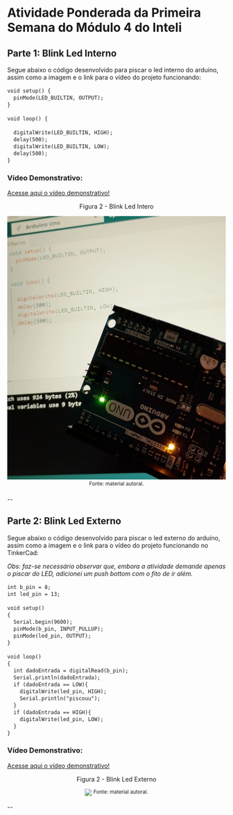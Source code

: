 # Atividade Ponderada da Primeira Semana do Módulo 4 do Inteli

## Parte 1: Blink Led Interno
Segue abaixo o código desenvolvido para piscar o led interno do arduíno, assim como a imagem e o link para o vídeo do projeto funcionando:

```
void setup() {
  pinMode(LED_BUILTIN, OUTPUT);
}

void loop() {

  digitalWrite(LED_BUILTIN, HIGH);
  delay(500); 
  digitalWrite(LED_BUILTIN, LOW);
  delay(500); 
}
```

### Vídeo Demonstrativo:
[Acesse aqui o vídeo demonstrativo!](https://drive.google.com/file/d/1GIKWm-4iPIYcjyZSOCRo2RSh_9S6yd0y/view?usp=drive_link)

<p align = "center">Figura 2 - Blink Led Intero<p>
<div align = "center">
  <img src = "./assets/ledinterno.jpeg">
 <sup>Fonte: material autoral.</sup>
 </div>

--

## Parte 2: Blink Led Externo

Segue abaixo o código desenvolvido para piscar o led externo do arduíno, assim como a imagem e o link para o vídeo do projeto funcionando no TinkerCad:

*Obs: faz-se necessário observar que, embora a atividade demande apenas o piscar do LED, adicionei um push bottom com o fito de ir além.*

```
int b_pin = 8;
int led_pin = 13;

void setup()
{
  Serial.begin(9600);
  pinMode(b_pin, INPUT_PULLUP);
  pinMode(led_pin, OUTPUT);
}

void loop()
{
  int dadoEntrada = digitalRead(b_pin);
  Serial.println(dadoEntrada);
  if (dadoEntrada == LOW){
    digitalWrite(led_pin, HIGH);
    Serial.println("piscouu");
  }
  if (dadoEntrada == HIGH){
    digitalWrite(led_pin, LOW);
  }
}
```

### Vídeo Demonstrativo:
[Acesse aqui o vídeo demonstrativo!](https://drive.google.com/file/d/1GIKWm-4iPIYcjyZSOCRo2RSh_9S6yd0y/view?usp=drive_link)

<p align = "center">Figura 2 - Blink Led Externo</p>
<div align = "center">
  <img src = "./assets/tinkercad.jpeg">
 <sup>Fonte: material autoral.</sup>
 </div>

--

